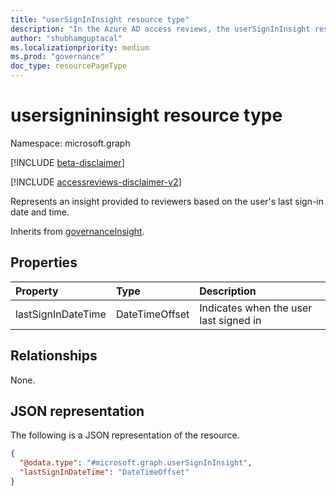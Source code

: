 ```yaml
---
title: "userSignInInsight resource type"
description: "In the Azure AD access reviews, the userSignInInsight resource represents insights provided to reviewers based on the user's last sign-in date and time."
author: "shubhamguptacal"
ms.localizationpriority: medium
ms.prod: "governance"
doc_type: resourcePageType
---
```


# usersignininsight resource type

Namespace: microsoft.graph

[!INCLUDE [beta-disclaimer](../../includes/beta-disclaimer.md)]

[!INCLUDE [accessreviews-disclaimer-v2](../../includes/accessreviews-disclaimer-v2.md)]

Represents an insight provided to reviewers based on the user's last sign-in date and time.

Inherits from [governanceInsight](governanceinsight.md).

## Properties
| Property    | Type   | Description |
| :---------------| :---------- | :---------- |
| lastSignInDateTime | DateTimeOffset | Indicates when the user last signed in |

## Relationships
None.

## JSON representation
The following is a JSON representation of the resource.
<!-- {
  "blockType": "resource",
  "@odata.type": "microsoft.graph.userSignInInsight",
  "baseType": "microsoft.graph.governanceInsight"
}
-->
``` json
{
  "@odata.type": "#microsoft.graph.userSignInInsight",
  "lastSignInDateTime": "DateTimeOffset"
}
```

<!--
{
  "type": "#page.annotation",
  "description": "usersignininsight resource",
  "keywords": "",
  "section": "documentation",
  "tocPath": "",
  "suppressions": []
}
-->
